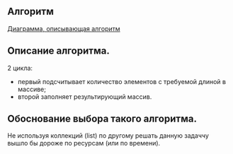 ## Алгоритм

[Диаграмма, описывающая алгоритм](algorithm.drawio)

## Описание алгоритма.

2 цикла: 
- первый подсчитывает количество элементов с требуемой длиной в массиве;
- второй заполняет результирующий массив.

## Обоснование выбора такого алгоритма.

Не используя коллекций (list) по другому решать данную задаччу вышло бы дороже по ресурсам (или по времени).
